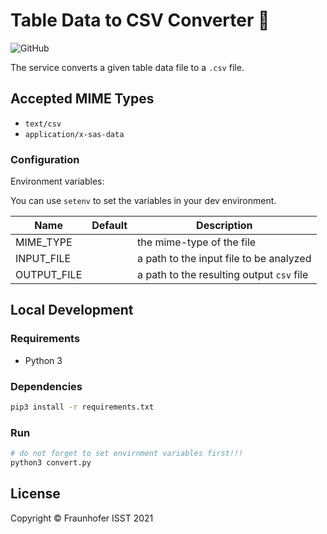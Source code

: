# Table Data to CSV Converter 🔄

![GitHub](https://img.shields.io/badge/version-v1.0.0-green)

The service converts a given table data file to a `.csv` file.

## Accepted MIME Types

+ `text/csv`
+ `application/x-sas-data`

### Configuration

Environment variables:

You can use `setenv` to set the variables in your dev environment.

| Name | Default | Description |
| --- | --- | --- |
| MIME_TYPE | | the mime-type of the file |
| INPUT_FILE | | a path to the input file to be analyzed |
| OUTPUT_FILE | | a path to the resulting output `csv` file |

## Local Development

### Requirements

+ Python 3

### Dependencies

```sh
pip3 install -r requirements.txt
```

### Run

```sh
# do not forget to set envirnment variables first!!!
python3 convert.py
```

## License

Copyright © Fraunhofer ISST 2021
